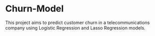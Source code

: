 # Churn-Model
This project aims to predict customer churn in a telecommunications company using Logistic Regression and Lasso Regression models. 
